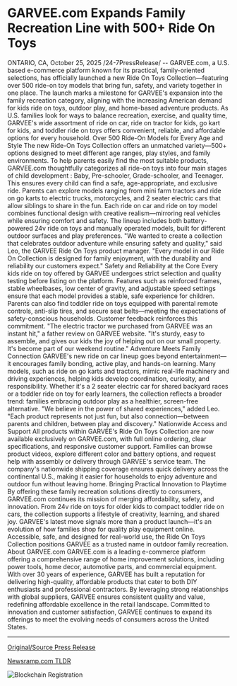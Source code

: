 # GARVEE.com Expands Family Recreation Line with 500+ Ride On Toys

ONTARIO, CA, October 25, 2025 /24-7PressRelease/ -- GARVEE.com, a U.S. based e-commerce platform known for its practical, family-oriented selections, has officially launched a new Ride On Toys Collection—featuring over 500 ride-on toy models that bring fun, safety, and variety together in one place.  The launch marks a milestone for GARVEE's expansion into the family recreation category, aligning with the increasing American demand for kids ride on toys, outdoor play, and home-based adventure products.  As U.S. families look for ways to balance recreation, exercise, and quality time, GARVEE's wide assortment of ride on car, ride on tractor for kids, go kart for kids, and toddler ride on toys offers convenient, reliable, and affordable options for every household.  Over 500 Ride-On Models for Every Age and Style  The new Ride-On Toys Collection offers an unmatched variety—500+ options designed to meet different age ranges, play styles, and family environments.   To help parents easily find the most suitable products, GARVEE.com thoughtfully categorizes all ride-on toys into four main stages of child development : Baby, Pre-schooler, Grade-schooler, and Teenager. This ensures every child can find a safe, age-appropriate, and exclusive ride.  Parents can explore models ranging from mini farm tractors and ride on go karts to electric trucks, motorcycles, and 2 seater electric cars that allow siblings to share in the fun.  Each ride on car and ride on toy model combines functional design with creative realism—mirroring real vehicles while ensuring comfort and safety. The lineup includes both battery-powered 24v ride on toys and manually operated models, built for different outdoor surfaces and play preferences.  "We wanted to create a collection that celebrates outdoor adventure while ensuring safety and quality," said Leo, the GARVEE Ride On Toys product manager. "Every model in our Ride On Collection is designed for family enjoyment, with the durability and reliability our customers expect."  Safety and Reliability at the Core  Every kids ride on toy offered by GARVEE undergoes strict selection and quality testing before listing on the platform.  Features such as reinforced frames, stable wheelbases, low center of gravity, and adjustable speed settings ensure that each model provides a stable, safe experience for children.  Parents can also find toddler ride on toys equipped with parental remote controls, anti-slip tires, and secure seat belts—meeting the expectations of safety-conscious households.  Customer feedback reinforces this commitment. "The electric tractor we purchased from GARVEE was an instant hit," a father review on GARVEE website. "It's sturdy, easy to assemble, and gives our kids the joy of helping out on our small property. It's become part of our weekend routine."  Adventure Meets Family Connection  GARVEE's new ride on car lineup goes beyond entertainment—it encourages family bonding, active play, and hands-on learning.  Many models, such as ride on go karts and tractors, mimic real-life machinery and driving experiences, helping kids develop coordination, curiosity, and responsibility.  Whether it's a 2 seater electric car for shared backyard races or a toddler ride on toy for early learners, the collection reflects a broader trend: families embracing outdoor play as a healthier, screen-free alternative.  "We believe in the power of shared experiences," added Leo. "Each product represents not just fun, but also connection—between parents and children, between play and discovery."  Nationwide Access and Support  All products within GARVEE's Ride On Toys Collection are now available exclusively on GARVEE.com, with full online ordering, clear specifications, and responsive customer support.  Families can browse product videos, explore different color and battery options, and request help with assembly or delivery through GARVEE's service team.  The company's nationwide shipping coverage ensures quick delivery across the continental U.S., making it easier for households to enjoy adventure and outdoor fun without leaving home.  Bringing Practical Innovation to Playtime  By offering these family recreation solutions directly to consumers, GARVEE.com continues its mission of merging affordability, safety, and innovation.  From 24v ride on toys for older kids to compact toddler ride on cars, the collection supports a lifestyle of creativity, learning, and shared joy.  GARVEE's latest move signals more than a product launch—it's an evolution of how families shop for quality play equipment online.  Accessible, safe, and designed for real-world use, the Ride On Toys Collection positions GARVEE as a trusted name in outdoor family recreation.  About GARVEE.com  GARVEE.com is a leading e-commerce platform offering a comprehensive range of home improvement solutions, including power tools, home decor, automotive parts, and commercial equipment. With over 30 years of experience, GARVEE has built a reputation for delivering high-quality, affordable products that cater to both DIY enthusiasts and professional contractors. By leveraging strong relationships with global suppliers, GARVEE ensures consistent quality and value, redefining affordable excellence in the retail landscape. Committed to innovation and customer satisfaction, GARVEE continues to expand its offerings to meet the evolving needs of consumers across the United States. 

---

[Original/Source Press Release](https://www.24-7pressrelease.com/press-release/528025/garveecom-expands-family-recreation-line-with-500-ride-on-toys)
                    

[Newsramp.com TLDR](https://newsramp.com/curated-news/garvee-launches-500-ride-on-toys-for-family-outdoor-adventure/92d2572a82dde1f14744cb2873a79d1d) 

 

 



![Blockchain Registration](https://cdn.newsramp.app/24-7PressRelease/qrcode/2510/25/quizVhRB.webp)